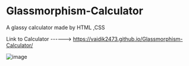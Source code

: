 # Glassmorphism-Calculator
A glassy calculator made by HTML ,CSS 

Link to Calculator ------> https://vaidik2473.github.io/Glassmorphism-Calculator/

![image](https://user-images.githubusercontent.com/76964059/126043299-0f8ff3ac-386e-4402-8994-dcf5d54ec9e0.png)

